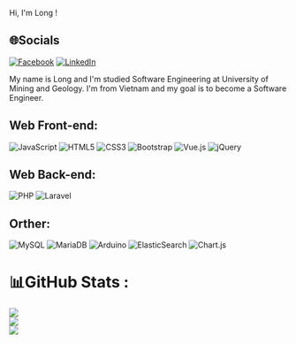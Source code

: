 Hi, I'm Long ! 

## 🌐Socials
[![Facebook](https://img.shields.io/badge/Facebook-%231877F2.svg?logo=Facebook&logoColor=white)](https://facebook.com/https://www.facebook.com/longcong38) [![LinkedIn](https://img.shields.io/badge/LinkedIn-%230077B5.svg?logo=linkedin&logoColor=white)](https://linkedin.com/in/https://www.linkedin.com/longnguyenthanh) 

My name is Long and I'm studied Software Engineering at University of Mining and Geology. I'm from Vietnam and my goal is to become a Software Engineer.

## Web Front-end: 

![JavaScript](https://img.shields.io/badge/javascript-%23323330.svg?style=for-the-badge&logo=javascript&logoColor=%23F7DF1E) ![HTML5](https://img.shields.io/badge/html5-%23E34F26.svg?style=for-the-badge&logo=html5&logoColor=white) ![CSS3](https://img.shields.io/badge/css3-%231572B6.svg?style=for-the-badge&logo=css3&logoColor=white) ![Bootstrap](https://img.shields.io/badge/bootstrap-%23563D7C.svg?style=for-the-badge&logo=bootstrap&logoColor=white) ![Vue.js](https://img.shields.io/badge/vuejs-%2335495e.svg?style=for-the-badge&logo=vuedotjs&logoColor=%234FC08D) ![jQuery](https://img.shields.io/badge/jquery-%230769AD.svg?style=for-the-badge&logo=jquery&logoColor=white)

## Web Back-end: 

 ![PHP](https://img.shields.io/badge/php-%23777BB4.svg?style=for-the-badge&logo=php&logoColor=white) ![Laravel](https://img.shields.io/badge/laravel-%23FF2D20.svg?style=for-the-badge&logo=laravel&logoColor=white)
 
 ## Orther: 
 
![MySQL](https://img.shields.io/badge/mysql-%2300f.svg?style=for-the-badge&logo=mysql&logoColor=white) ![MariaDB](https://img.shields.io/badge/MariaDB-003545?style=for-the-badge&logo=mariadb&logoColor=white) ![Arduino](https://img.shields.io/badge/-Arduino-00979D?style=for-the-badge&logo=Arduino&logoColor=white) ![ElasticSearch](https://img.shields.io/badge/-ElasticSearch-005571?style=for-the-badge&logo=elasticsearch)  ![Chart.js](https://img.shields.io/badge/chart.js-F5788D.svg?style=for-the-badge&logo=chart.js&logoColor=white)

# 📊GitHub Stats :
![](https://github-readme-stats.vercel.app/api?username=longcong&theme=radical&hide_border=false&include_all_commits=false&count_private=false)<br/>
![](https://github-readme-streak-stats.herokuapp.com/?user=longcong&theme=radical&hide_border=false)<br/>
![](https://github-readme-stats.vercel.app/api/top-langs/?username=longcong&theme=radical&hide_border=false&include_all_commits=false&count_private=false&layout=compact)
